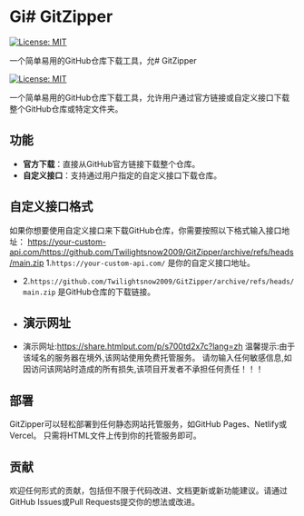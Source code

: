 # Gi# GitZipper

[![License: MIT](https://img.shields.io/badge/License-MIT-yellow.svg)](https://opensource.org/licenses/MIT)

一个简单易用的GitHub仓库下载工具，允# GitZipper

[![License: MIT](https://img.shields.io/badge/License-MIT-yellow.svg)](https://opensource.org/licenses/MIT)

一个简单易用的GitHub仓库下载工具，允许用户通过官方链接或自定义接口下载整个GitHub仓库或特定文件夹。

## 功能

- **官方下载**：直接从GitHub官方链接下载整个仓库。
- **自定义接口**：支持通过用户指定的自定义接口下载仓库。

## 自定义接口格式

如果你想要使用自定义接口来下载GitHub仓库，你需要按照以下格式输入接口地址：
https://your-custom-api.com/https://github.com/Twilightsnow2009/GitZipper/archive/refs/heads/main.zip
1.`https://your-custom-api.com/` 是你的自定义接口地址。
- 2.`https://github.com/Twilightsnow2009/GitZipper/archive/refs/heads/main.zip` 是GitHub仓库的下载链接。
- ## 演示网址
- 演示网址:https://share.htmlput.com/p/s700td2x7c?lang=zh 温馨提示:由于该域名的服务器在境外,该网站使用免费托管服务。 请勿输入任何敏感信息,如因访问该网站时造成的所有损失,该项目开发者不承担任何责任！！！

## 部署

GitZipper可以轻松部署到任何静态网站托管服务，如GitHub Pages、Netlify或Vercel。
只需将HTML文件上传到你的托管服务即可。

## 贡献

欢迎任何形式的贡献，包括但不限于代码改进、文档更新或新功能建议。请通过GitHub Issues或Pull Requests提交你的想法或改进。
